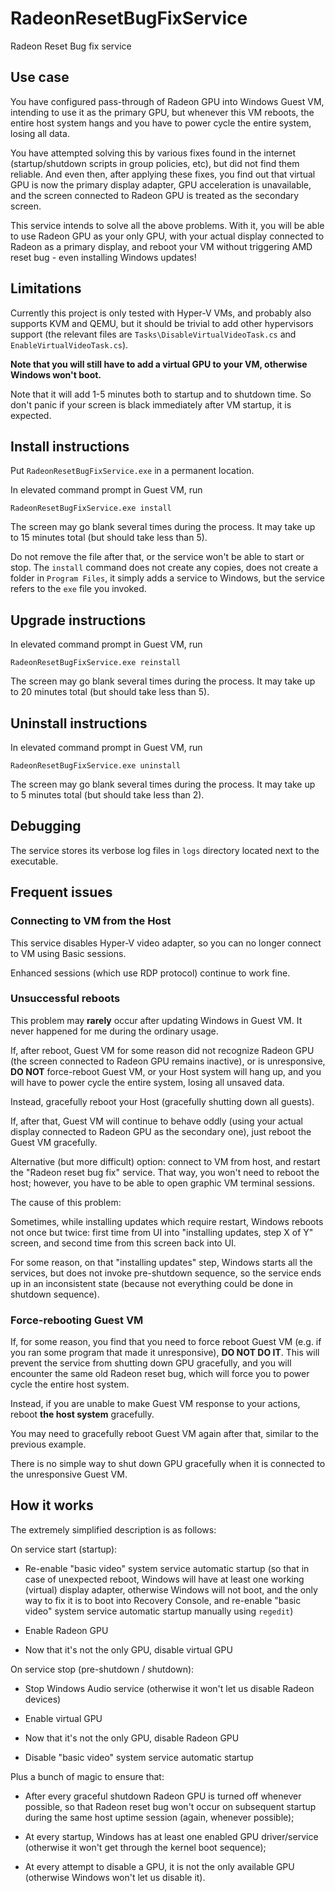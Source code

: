 # RadeonResetBugFixService
Radeon Reset Bug fix service

## Use case

You have configured pass-through of Radeon GPU into Windows Guest VM,
intending to use it as the primary GPU,
but whenever this VM reboots, the entire host system hangs
and you have to power cycle the entire system, losing all data.

You have attempted solving this by various fixes found in the internet
(startup/shutdown scripts in group policies, etc),
but did not find them reliable.
And even then, after applying these fixes,
you find out that virtual GPU is now the primary display adapter,
GPU acceleration is unavailable,
and the screen connected to Radeon GPU is treated as the secondary screen.

This service intends to solve all the above problems.
With it, you will be able to use Radeon GPU as your only GPU,
with your actual display connected to Radeon as a primary display,
and reboot your VM without triggering AMD reset bug - even installing Windows updates!

## Limitations

Currently this project is only tested with Hyper-V VMs,
and probably also supports KVM and QEMU,
but it should be trivial to add other hypervisors support
(the relevant files are `Tasks\DisableVirtualVideoTask.cs` and `EnableVirtualVideoTask.cs`).

**Note that you will still have to add a virtual GPU to your VM,
otherwise Windows won't boot.**

Note that it will add 1-5 minutes both to startup and to shutdown time.
So don't panic if your screen is black immediately after VM startup,
it is expected.

## Install instructions

Put `RadeonResetBugFixService.exe` in a permanent location.

In elevated command prompt in Guest VM, run

```
RadeonResetBugFixService.exe install
```

The screen may go blank several times during the process.
It may take up to 15 minutes total (but should take less than 5).

Do not remove the file after that, or the service won't be able to start or stop.
The `install` command does not create any copies, does not create a folder in `Program Files`,
it simply adds a service to Windows, but the service refers to the `exe` file you invoked.

## Upgrade instructions

In elevated command prompt in Guest VM, run

```
RadeonResetBugFixService.exe reinstall
```

The screen may go blank several times during the process.
It may take up to 20 minutes total (but should take less than 5).

## Uninstall instructions

In elevated command prompt in Guest VM, run

```
RadeonResetBugFixService.exe uninstall
```

The screen may go blank several times during the process.
It may take up to 5 minutes total (but should take less than 2).

## Debugging

The service stores its verbose log files in `logs` directory located next to the executable.

## Frequent issues

### Connecting to VM from the Host

This service disables Hyper-V video adapter,
so you can no longer connect to VM using Basic sessions.

Enhanced sessions (which use RDP protocol) continue to work fine.

### Unsuccessful reboots

This problem may **rarely** occur after updating Windows in Guest VM.
It never happened for me during the ordinary usage.

If, after reboot, Guest VM for some reason did not recognize Radeon GPU
(the screen connected to Radeon GPU remains inactive),
or is unresponsive,
**DO NOT** force-reboot Guest VM, or your Host system will hang up,
and you will have to power cycle the entire system, losing all unsaved data.

Instead, gracefully reboot your Host (gracefully shutting down all guests).

If, after that, Guest VM will continue to behave oddly
(using your actual display connected to Radeon GPU as the secondary one),
just reboot the Guest VM gracefully.

Alternative (but more difficult) option: connect to VM from host,
and restart the "Radeon reset bug fix" service.
That way, you won't need to reboot the host;
however, you have to be able to open graphic VM terminal sessions.

The cause of this problem:

Sometimes, while installing updates which require restart,
Windows reboots not once but twice:
first time from UI into "installing updates, step X of Y" screen,
and second time from this screen back into UI.

For some reason, on that "installing updates" step, Windows starts all the services,
but does not invoke pre-shutdown sequence,
so the service ends up in an inconsistent state
(because not everything could be done in shutdown sequence).

### Force-rebooting Guest VM

If, for some reason, you find that you need to force reboot Guest VM
(e.g. if you ran some program that made it unresponsive),
**DO NOT DO IT**.
This will prevent the service from shutting down GPU gracefully,
and you will encounter the same old Radeon reset bug,
which will force you to power cycle the entire host system.

Instead, if you are unable to make Guest VM response to your actions,
reboot **the host system** gracefully.

You may need to gracefully reboot Guest VM again after that,
similar to the previous example.

There is no simple way to shut down GPU gracefully
when it is connected to the unresponsive Guest VM.

## How it works

The extremely simplified description is as follows:

On service start (startup):

* Re-enable "basic video" system service automatic startup
(so that in case of unexpected reboot, Windows will have at least one working (virtual) display adapter,
otherwise Windows will not boot, and the only way to fix it is to boot into Recovery Console,
and re-enable "basic video" system service automatic startup manually using `regedit`)

* Enable Radeon GPU

* Now that it's not the only GPU, disable virtual GPU

On service stop (pre-shutdown / shutdown):

* Stop Windows Audio service
(otherwise it won't let us disable Radeon devices)

* Enable virtual GPU

* Now that it's not the only GPU, disable Radeon GPU

* Disable "basic video" system service automatic startup

Plus a bunch of magic to ensure that:

* After every graceful shutdown Radeon GPU is turned off whenever possible,
so that Radeon reset bug won't occur on subsequent startup
during the same host uptime session (again, whenever possible);

* At every startup, Windows has at least one enabled GPU driver/service
(otherwise it won't get through the kernel boot sequence);

* At every attempt to disable a GPU, it is not the only available GPU
(otherwise Windows won't let us disable it).
